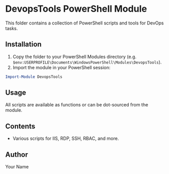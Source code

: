 # DevopsTools PowerShell Module

This folder contains a collection of PowerShell scripts and tools for DevOps tasks.

## Installation

1. Copy the folder to your PowerShell Modules directory (e.g. `$env:USERPROFILE\Documents\WindowsPowerShell\Modules\DevopsTools`).
2. Import the module in your PowerShell session:

```powershell
Import-Module DevopsTools
```

## Usage

All scripts are available as functions or can be dot-sourced from the module.

## Contents
- Various scripts for IIS, RDP, SSH, RBAC, and more.

## Author
Your Name
